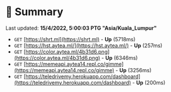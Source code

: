 # 📖 Summary
Last updated: **15/4/2022, 5:00:03 PTG "Asia/Kuala_Lumpur"**

- `GET` [https://shrt.ml](https://shrt.ml) - **Up** (5718ms)
- `GET` [https://hst.aytea.ml/](https://hst.aytea.ml/) - **Up** (257ms)
- `GET` [https://color.aytea.ml/4b31d6.png](https://color.aytea.ml/4b31d6.png) - **Up** (6346ms)
- `GET` [https://memeapi.aytea14.repl.co/gimme](https://memeapi.aytea14.repl.co/gimme) - **Up** (3256ms)
- `GET` [https://teledrivemy.herokuapp.com/dashboard](https://teledrivemy.herokuapp.com/dashboard) - **Up** (200ms)
